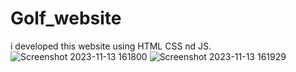 # Golf_website
i developed this website using HTML CSS nd JS.
![Screenshot 2023-11-13 161800](https://github.com/MBN4/Insatgram_LikeFeature/assets/139562028/900b3a34-76c7-47e6-a328-65fc888ceff6)
![Screenshot 2023-11-13 161929](https://github.com/MBN4/Insatgram_LikeFeature/assets/139562028/40e9f8c5-3343-42e2-88b4-9e110c1aaa4c)
